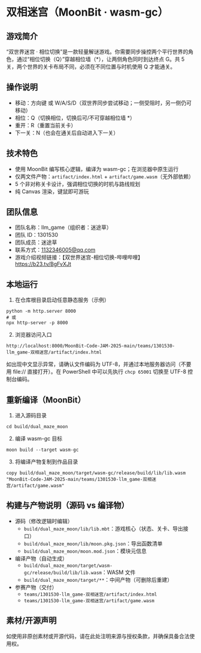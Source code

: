 # 双相迷宫（MoonBit · wasm-gc）

## 游戏简介
“双世界迷宫 · 相位切换”是一款轻量解谜游戏。你需要同步操控两个平行世界的角色，通过“相位切换（Q）”穿越相位墙（*），让两侧角色同时到达终点 G。共 5 关，两个世界的关卡布局不同，必须在不同位置与时机使用 Q 才能通关。

## 操作说明
- 移动：方向键 或 W/A/S/D（双世界同步尝试移动；一侧受阻时，另一侧仍可移动）
- 相位：Q（切换相位，切换后可/不可穿越相位墙 *）
- 重开：R（重置当前关卡）
- 下一关：N（也会在通关后自动进入下一关）

## 技术特色
- 使用 MoonBit 编写核心逻辑，编译为 wasm-gc；在浏览器中原生运行
- 仅两文件产物：`artifact/index.html` + `artifact/game.wasm`（无外部依赖）
- 5 个非对称关卡设计，强调相位切换的时机与路线规划
- 纯 Canvas 渲染，键鼠即可游玩

## 团队信息
- 团队名称：llm_game（组织者：迷途草）
- 团队 ID：1301530
- 团队成员：迷途草
- 联系方式：1132346005@qq.com
- 游戏介绍视频链接：【双世界迷宫-相位切换-哔哩哔哩】 https://b23.tv/BgFvXJt

## 本地运行
1) 在仓库根目录启动任意静态服务（示例）
```
python -m http.server 8000
# 或
npx http-server -p 8000
```
2) 浏览器访问入口
```
http://localhost:8000/MoonBit-Code-JAM-2025-main/teams/1301530-llm_game-双相迷宫/artifact/index.html
```
如出现中文显示异常，请确认文件编码为 UTF-8，并通过本地服务器访问（不要用 file:// 直接打开）。在 PowerShell 中可以先执行 `chcp 65001` 切换至 UTF-8 控制台编码。

## 重新编译（MoonBit）
1) 进入源码目录
```
cd build/dual_maze_moon
```
2) 编译 wasm-gc 目标
```
moon build --target wasm-gc
```
3) 将编译产物复制到作品目录
```
copy build/dual_maze_moon/target/wasm-gc/release/build/lib/lib.wasm "MoonBit-Code-JAM-2025-main/teams/1301530-llm_game-双相迷宫/artifact/game.wasm"
```

## 构建与产物说明（源码 vs 编译物）
- 源码（修改逻辑时编辑）
  - `build/dual_maze_moon/lib/lib.mbt`：游戏核心（状态、关卡、导出接口）
  - `build/dual_maze_moon/lib/moon.pkg.json`：导出函数清单
  - `build/dual_maze_moon/moon.mod.json`：模块元信息
- 编译产物（自动生成）
  - `build/dual_maze_moon/target/wasm-gc/release/build/lib/lib.wasm`：WASM 文件
  - `build/dual_maze_moon/target/**`：中间产物（可删除后重建）
- 参赛产物（交付）
  - `teams/1301530-llm_game-双相迷宫/artifact/index.html`
  - `teams/1301530-llm_game-双相迷宫/artifact/game.wasm`

## 素材/开源声明
如使用非原创素材或开源代码，请在此处注明来源与授权条款，并确保具备合法使用权。